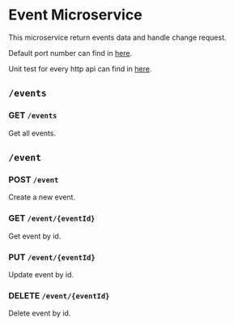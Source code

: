 # Event Microservice

This microservice return events data and handle change request.

Default port number can find in [here](../README.md#local-urls).

Unit test for every http api can find in [here](./req.http).

## `/events`

### GET `/events`

Get all events.

## `/event`

### POST `/event`

Create a new event.

### GET `/event/{eventId}`

Get event by id.

### PUT `/event/{eventId}`

Update event by id.

### DELETE `/event/{eventId}`

Delete event by id.
